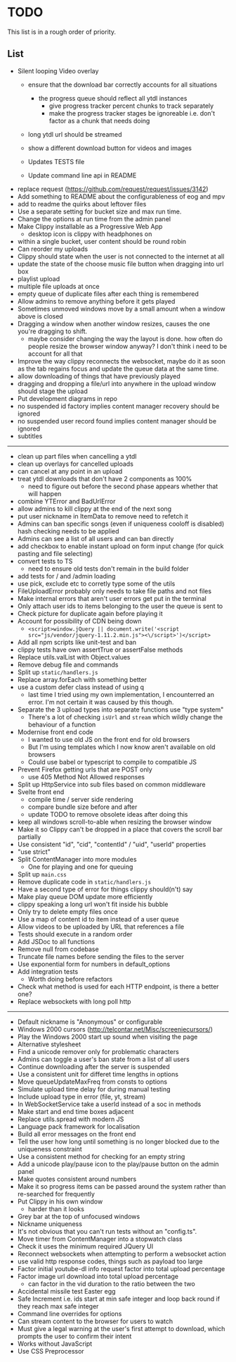 TODO
====

This list is in a rough order of priority.

List
----

* Silent looping Video overlay
	* ensure that the download bar correctly accounts for all situations
		* the progress queue should reflect all ytdl instances
			* give progress tracker percent chunks to track separately
			* make the progress tracker stages be ignoreable i.e. don't factor as a chunk that needs doing

	* long ytdl url should be streamed
	* show a different download button for videos and images
	* Updates TESTS file
	* Update command line api in README
* replace request (https://github.com/request/request/issues/3142)
* Add something to README about the configurableness of eog and mpv
* add to readme the quirks about leftover files
* Use a separate setting for bucket size and max run time.
* Change the options at run time from the admin panel
* Make Clippy installable as a Progressive Web App
	* desktop icon is clippy with headphones on
* within a single bucket, user content should be round robin
* Can reorder my uploads
* Clippy should state when the user is not connected to the internet at all
* update the state of the choose music file button when dragging into url box
* playlist upload
* multiple file uploads at once
* empty queue of duplicate files after each thing is remembered
* Allow admins to remove anything before it gets played
* Sometimes unmoved windows move by a small amount when a window above is closed
* Dragging a window when another window resizes, causes the one you're dragging to shift.
	* maybe consider changing the way the layout is done. how often do people resize the browser window anyway? I don't think i need to be account for all that
* Improve the way clippy reconnects the websocket, maybe do it as soon as the tab regains focus and update the queue data at the same time.
* allow downloading of things that have previously played
* dragging and dropping a file/url into anywhere in the upload window should stage the upload
* Put development diagrams in repo
* no suspended id factory implies content manager recovery should be ignored
* no suspended user record found implies content manager should be ignored
* subtitles

---

* clean up part files when cancelling a ytdl
* clean up overlays for cancelled uploads
* can cancel at any point in an upload
* treat ytdl downloads that don't have 2 components as 100%
	* need to figure out before the second phase appears whether that will happen
* combine YTError and BadUrlError
* allow admins to kill clippy at the end of the next song
* put user nickname in ItemData to remove need to refetch it
* Admins can ban specific songs (even if uniqueness cooloff is disabled) hash checking needs to be applied
* Admins can see a list of all users and can ban directly
* add checkbox to enable instant upload on form input change (for quick pasting and file selecting)
* convert tests to TS
	* need to ensure old tests don't remain in the build folder
* add tests for / and /admin loading
* use pick, exclude etc to corretly type some of the utils
* FileUploadError probably only needs to take file paths and not files
* Make internal errors that aren't user errors get put in the terminal
* Only attach user ids to items belonging to the user the queue is sent to
* Check picture for duplicate again before playing it
* Account for possibility of CDN being down
	* `<script>window.jQuery || document.write('<script src="js/vendor/jquery-1.11.2.min.js"><\/script>')</script>`
* Add all npm scripts like unit-test and ban
* clippy tests have own assertTrue or assertFalse methods
* Replace utils.valList with Object.values
* Remove debug file and commands
* Split up `static/handlers.js`
* Replace array.forEach with something better
* use a custom defer class instead of using q
	* last time I tried using my own implementation, I encounterred an error. I'm not certain it was caused by this though.
* Separate the 3 upload types into separate functions use "type system"
	* There's a lot of checking `isUrl` and `stream` which wildly change the behaviour of a function
* Modernise front end code
	* I wanted to use old JS on the front end for old browsers
	* But I'm using templates which I now know aren't available on old browsers
	* Could use babel or typescript to compile to compatible JS
* Prevent Firefox getting urls that are POST only
	* use 405 Method Not Allowed responses
* Split up HttpService into sub files based on common middleware
* Svelte front end
	* compile time / server side rendering
	* compare bundle size before and after
	* update TODO to remove obsolete ideas after doing this
* keep all windows scroll-to-able when resizing the browser window
* Make it so Clippy can't be dropped in a place that covers the scroll bar partially
* Use consistent "id", "cid", "contentId" / "uid", "userId" properties
* "use strict"
* Split ContentManager into more modules
	* One for playing and one for queuing
* Split up `main.css`
* Remove duplicate code in `static/handlers.js`
* Have a second type of error for things clippy should(n't) say
* Make play queue DOM update more efficiently
* clippy speaking a long url won't fit inside his bubble
* Only try to delete empty files once
* Use a map of content id to item instead of a user queue
* Allow videos to be uploaded by URL that references a file
* Tests should execute in a random order
* Add JSDoc to all functions
* Remove null from codebase
* Truncate file names before sending the files to the server
* Use exponential form for numbers in default_options
* Add integration tests
	* Worth doing before refactors
* Check what method is used for each HTTP endpoint, is there a better one?
* Replace websockets with long poll http

---

* Default nickname is "Anonymous" or configurable
* Windows 2000 cursors (http://telcontar.net/Misc/screeniecursors/)
* Play the Windows 2000 start up sound when visiting the page
* Alternative stylesheet
* Find a unicode remover only for problematic characters
* Admins can toggle a user's ban state from a list of all users
* Continue downloading after the server is suspended
* Use a consistent unit for differet time lengths in options
* Move queueUpdateMaxFreq from consts to options
* Simulate upload time delay for during manual testing
* Include upload type in error (file, yt, stream)
* In WebSocketService take a userId instead of a soc in methods
* Make start and end time boxes adjacent
* Replace utils.spread with modern JS
* Language pack framework for localisation
* Build all error messages on the front end
* Tell the user how long until something is no longer blocked due to the uniqueness constraint
* Use a consistent method for checking for an empty string
* Add a unicode play/pause icon to the play/pause button on the admin panel
* Make quotes consistent around numbers
* Make it so progress items can be passed around the system rather than re-searched for frequently
* Put Clippy in his own window
	* harder than it looks
* Grey bar at the top of unfocused windows
* Nickname uniqueness
* It's not obvious that you can't run tests without an "config.ts".
* Move timer from ContentManager into a stopwatch class
* Check it uses the minimum required JQuery UI
* Reconnect websockets when attempting to perform a websocket action
* use valid http response codes, things such as payload too large
* Factor initial youtube-dl info request factor into total upload percentage
* Factor image url download into total upload percentage
	* can factor in the vid duration to the ratio between the two
* Accidental missile test Easter egg
* Safe Increment i.e. ids start at min safe integer and loop back round if they reach max safe integer
* Command line overrides for options
* Can stream content to the browser for users to watch
* Must give a legal warning at the user's first attempt to download, which prompts the user to confirm their intent
* Works without JavaScript
* Use CSS Preprocessor